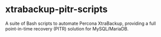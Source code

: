 # xtrabackup-pitr-scripts
A suite of Bash scripts to automate Percona XtraBackup, providing a full point-in-time recovery (PITR) solution for MySQL/MariaDB.
